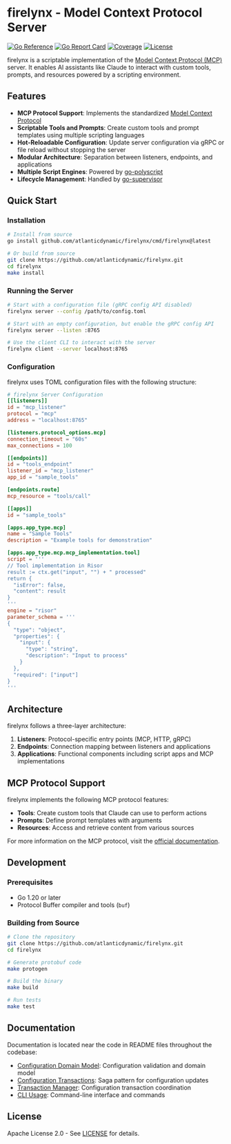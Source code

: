 # firelynx - Model Context Protocol Server

[![Go Reference](https://pkg.go.dev/badge/github.com/atlanticdynamic/firelynx.svg)](https://pkg.go.dev/github.com/atlanticdynamic/firelynx)
[![Go Report Card](https://goreportcard.com/badge/github.com/atlanticdynamic/firelynx)](https://goreportcard.com/report/github.com/atlanticdynamic/firelynx)
[![Coverage](https://sonarcloud.io/api/project_badges/measure?project=atlanticdynamic_firelynx&metric=coverage)](https://sonarcloud.io/summary/new_code?id=atlanticdynamic_firelynx)
[![License](https://img.shields.io/badge/license-GPLv3-blue.svg)](LICENSE)

firelynx is a scriptable implementation of the [Model Context Protocol (MCP)](https://modelcontextprotocol.io/) server. It enables AI assistants like Claude to interact with custom tools, prompts, and resources powered by a scripting environment.

## Features

- **MCP Protocol Support**: Implements the standardized [Model Context Protocol](https://modelcontextprotocol.io/)
- **Scriptable Tools and Prompts**: Create custom tools and prompt templates using multiple scripting languages
- **Hot-Reloadable Configuration**: Update server configuration via gRPC or file reload without stopping the server
- **Modular Architecture**: Separation between listeners, endpoints, and applications
- **Multiple Script Engines**: Powered by [go-polyscript](https://github.com/robbyt/go-polyscript)
- **Lifecycle Management**: Handled by [go-supervisor](https://github.com/robbyt/go-supervisor)

## Quick Start

### Installation

```bash
# Install from source
go install github.com/atlanticdynamic/firelynx/cmd/firelynx@latest

# Or build from source
git clone https://github.com/atlanticdynamic/firelynx.git
cd firelynx
make install
```

### Running the Server

```bash
# Start with a configuration file (gRPC config API disabled)
firelynx server --config /path/to/config.toml

# Start with an empty configuration, but enable the gRPC config API
firelynx server --listen :8765

# Use the client CLI to interact with the server
firelynx client --server localhost:8765
```

### Configuration

firelynx uses TOML configuration files with the following structure:

```toml
# firelynx Server Configuration
[[listeners]]
id = "mcp_listener"
protocol = "mcp"
address = "localhost:8765"

[listeners.protocol_options.mcp]
connection_timeout = "60s"
max_connections = 100

[[endpoints]]
id = "tools_endpoint"
listener_id = "mcp_listener"
app_id = "sample_tools"

[endpoints.route]
mcp_resource = "tools/call"

[[apps]]
id = "sample_tools"

[apps.app_type.mcp]
name = "Sample Tools"
description = "Example tools for demonstration"

[apps.app_type.mcp.mcp_implementation.tool]
script = '''
// Tool implementation in Risor
result := ctx.get("input", "") + " processed"
return {
  "isError": false,
  "content": result
}
'''
engine = "risor"
parameter_schema = '''
{
  "type": "object",
  "properties": {
    "input": {
      "type": "string",
      "description": "Input to process"
    }
  },
  "required": ["input"]
}
'''
```

## Architecture

firelynx follows a three-layer architecture:

1. **Listeners**: Protocol-specific entry points (MCP, HTTP, gRPC)
2. **Endpoints**: Connection mapping between listeners and applications
3. **Applications**: Functional components including script apps and MCP implementations


## MCP Protocol Support

firelynx implements the following MCP protocol features:

- **Tools**: Create custom tools that Claude can use to perform actions
- **Prompts**: Define prompt templates with arguments
- **Resources**: Access and retrieve content from various sources

For more information on the MCP protocol, visit the [official documentation](https://modelcontextprotocol.io/).

## Development

### Prerequisites

- Go 1.20 or later
- Protocol Buffer compiler and tools (`buf`)

### Building from Source

```bash
# Clone the repository
git clone https://github.com/atlanticdynamic/firelynx.git
cd firelynx

# Generate protobuf code
make protogen

# Build the binary
make build

# Run tests
make test
```

## Documentation

Documentation is located near the code in README files throughout the codebase:

- [Configuration Domain Model](internal/config/README.md): Configuration validation and domain model
- [Configuration Transactions](internal/config/transaction/README.md): Saga pattern for configuration updates
- [Transaction Manager](internal/server/runnables/txmgr/README.md): Configuration transaction coordination
- [CLI Usage](cmd/firelynx/README.md): Command-line interface and commands

## License

Apache License 2.0 - See [LICENSE](LICENSE) for details.